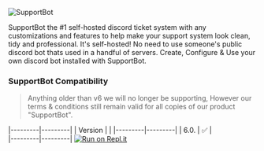 ![SupportBot](https://i.imgur.com/OFO3XB2.png)

SupportBot the #1 self-hosted discord ticket system with any customizations and features to help make your support system look clean, tidy and professional. It's self-hosted! No need to use someone's public discord bot thats used in a handful of servers. Create, Configure & Use your own discord bot installed with SupportBot.

### SupportBot Compatibility

> Anything older than v6 we will no longer be supporting, However our terms & conditions still remain valid for all copies of our product "SupportBot".

|---------|---------|
| Version |         |
|---------|---------|
|   6.0.  |    ✅   |   
|---------|---------|
[![Run on Repl.it](https://repl.it/badge/github/1tzemerald/SupportBot)](https://repl.it/github/1tzemerald/SupportBot)

